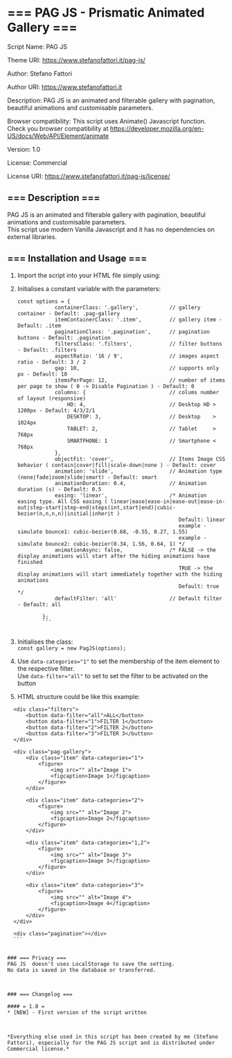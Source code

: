 # === PAG JS - Prismatic Animated Gallery ===

Script Name: 	PAG JS 

Theme URI:	https://www.stefanofattori.it/pag-js/

Author:     	Stefano Fattori

Author URI:	https://www.stefanofattori.it

Description: PAG JS is an animated and filterable gallery with pagination, beautiful animations and customisable parameters.

Browser compatibility: This script uses Animate() Javascript function. Check you browser compatibility at https://developer.mozilla.org/en-US/docs/Web/API/Element/animate

Version:     	1.0

License:    	Commercial

License URI:	https://www.stefanofattori.it/pag-js/license/


## === Description ===

PAG JS is an animated and filterable gallery with pagination, beautiful animations and customisable parameters.  
This script use modern Vanilla Javascript and it has no dependencies on external libraries.



## === Installation and Usage ===

1. Import the script into your HTML file simply using:  
	<script src="pag-js-v1.0.min.js"></script>
	<script src="http://cdn....pag-js-v1.0.min.js"></script>

2. Initialises a constant variable with the parameters:  
	```   
	const options = {
                containerClass: '.gallery',          // gallery container - Default: .pag-gallery
                itemContainerClass: '.item',         // gallery item - Default: .item
                paginationClass: '.pagination',      // pagination buttons - Default: .pagination
                filtersClass: '.filters',            // filter buttons - Default: .filters
                aspectRatio: '16 / 9',               // images aspect ratio - Default: 3 / 2
                gap: 10,                             // supports only px - Default: 10
                itemsPerPage: 12,                    // number of items per page to show ( 0 -> Disable Pagination ) - Default: 0
                columns: {                           // colums number of layout (responsive)
                    HD: 4,                           // Desktop HD > 1200px - Default: 4/3/2/1
                    DESKTOP: 3,                      // Desktop    > 1024px  
                    TABLET: 2,                       // Tablet     > 768px
                    SMARTPHONE: 1                    // Smartphone < 768px  
                },
                objectFit: 'cover',                  // Items Image CSS behavior ( contain|cover|fill|scale-down|none ) - Default: cover
                animation: 'slide',                  // Animation type (none|fade|zoom|slide|smart) - Default: smart
                animationDuration: 0.4,              // Animation duration (s) - Default: 0.5
                easing: 'linear',                    /* Animation easing type. All CSS easing ( linear|ease|ease-in|ease-out|ease-in-out|step-start|step-end|steps(int,start|end)|cubic-bezier(n,n,n,n)|initial|inherit )
                                                        Default: linear
                                                        example - simulate bounce1: cubic-bezier(0.68, -0.55, 0.27, 1.55) 
                                                        example - simulate bounce2: cubic-bezier(0.34, 1.56, 0.64, 1) */
                animationAsync: false,               /* FALSE -> the display animations will start after the hiding animations have finished                
                                                        TRUE -> the display animations will start immediately together with the hiding animations 
                                                        Default: true */
                defaultFilter: 'all'                 // Default filter - Default: all

            };
			```
			
3. Initialises the class:  
	` const gallery = new PagJS(options); `

4. Use ` data-categories="1" ` to set the membership of the item element to the respective filter.    
   Use ` data-filter="all" ` to set to set the filter to be activated on the button	

5. HTML structure could be like this example:  
  ```  
    <div class="filters">
        <button data-filter="all">ALL</button>
        <button data-filter="1">FILTER 1</button>
        <button data-filter="2">FILTER 2</button>
        <button data-filter="3">FILTER 3</button>
    </div>

	<div class="pag-gallery">
		<div class="item" data-categories="1">
			<figure>
				<img src="" alt="Image 1">
				<figcaption>Image 1</figcaption>
			</figure>
		</div>

		<div class="item" data-categories="2">
			<figure>
				<img src="" alt="Image 2">
				<figcaption>Image 2</figcaption>
			</figure>
		</div>

		<div class="item" data-categories="1,2">
			<figure>
				<img src="" alt="Image 3">
				<figcaption>Image 3</figcaption>
			</figure>
		</div>

		<div class="item" data-categories="3">
			<figure>
				<img src="" alt="Image 4">
				<figcaption>Image 4</figcaption>
			</figure>
		</div>
	</div>

	<div class="pagination"></div>
	```


### === Privacy ===
PAG JS  doesn't uses LocalStorage to save the setting.  
No data is saved in the database or transferred.  



### === Changelog ===

#### = 1.0 =
* [NEW] - First version of the script written  



*Everything else used in this script has been created by me (Stefano Fattori), especially for the PAG JS script and is distributed under Commercial license.*  
